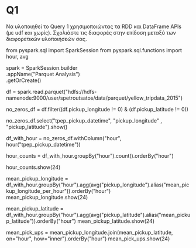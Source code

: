 # Q1
Να υλοποιηθεί το Query 1 χρησιμοποιώντας τα RDD και DataFrame APIs (με udf και χωρίς). Σχολιάστε τις διαφορές στην επίδοση μεταξύ των διαφορετικών υλοποιήσεών σας. 


from pyspark.sql import SparkSession
from pyspark.sql.functions import hour, avg

spark = SparkSession.builder \
    .appName("Parquet Analysis") \
    .getOrCreate()


df = spark.read.parquet("hdfs://hdfs-namenode:9000/user/spetroutsatos/data/parquet/yellow_tripdata_2015")


no_zeros_df = df.filter((df.pickup_longitude != 0) & (df.pickup_latitude != 0))

no_zeros_df.select("tpep_pickup_datetime", "pickup_longitude" , "pickup_latitude").show()

df_with_hour = no_zeros_df.withColumn("hour", hour("tpep_pickup_datetime"))

hour_counts = df_with_hour.groupBy("hour").count().orderBy("hour")

hour_counts.show(24)

mean_pickup_longitude = df_with_hour.groupBy("hour").agg(avg("pickup_longitude").alias("mean_pickup_longitude_per_hour")).orderBy("hour")
mean_pickup_longitude.show(24)


mean_pickup_latitude = df_with_hour.groupBy("hour").agg(avg("pickup_latitude").alias("mean_pickup_latitude")).orderBy("hour")
mean_pickup_latitude.show(24)

mean_pick_ups = mean_pickup_longitude.join(mean_pickup_latitude, on="hour", how="inner").orderBy("hour")
mean_pick_ups.show(24)
